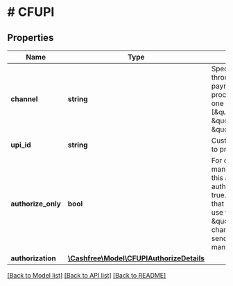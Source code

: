 # # CFUPI

## Properties

Name | Type | Description | Notes
------------ | ------------- | ------------- | -------------
**channel** | **string** | Specify the channel through which the payment must be processed. Can be one of [\&quot;link\&quot;, \&quot;collect\&quot;, \&quot;qrcode\&quot;] |
**upi_id** | **string** | Customer UPI VPA to process payment. |
**authorize_only** | **bool** | For one time mandate on UPI. Set this as authorize_only &#x3D; true. Please note that you can only use the \&quot;collect\&quot; channel if you are sending a one time mandate request | [optional]
**authorization** | [**\Cashfree\Model\CFUPIAuthorizeDetails**](.md) |  | [optional]

[[Back to Model list]](../../README.md#models) [[Back to API list]](../../README.md#endpoints) [[Back to README]](../../README.md)

